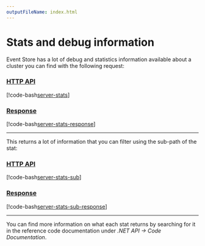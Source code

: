 ```yaml
---
outputFileName: index.html
---
```


# Stats and debug information

Event Store has a lot of debug and statistics information available about a cluster you can find with the following request:

### [HTTP API](#tab/tabid-stats-bash)

[!code-bash[server-stats](~/code-examples/server/stats.sh?start=1&end=1)]

### [Response](#tab/tabid-stats-response)

[!code-bash[server-stats-response](~/code-examples/server/stats.sh?range=3-)]

* * *

This returns a lot of information that you can filter using the sub-path of the stat:

### [HTTP API](#tab/tabid-stats-sub-bash)

[!code-bash[server-stats-sub](~/code-examples/server/stats-tcp.sh?start=1&end=1)]

### [Response](#tab/tabid-stats-sub-response)

[!code-bash[server-stats-sub-response](~/code-examples/server/stats-tcp.sh?range=3-)]

* * *

You can find more information on what each stat returns by searching for it in the reference code documentation under _.NET API -> Code Documentation_.

<!-- TODO: Make this better, embed -->
